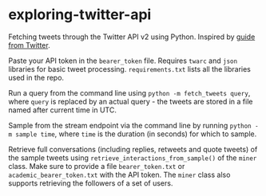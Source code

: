 # exploring-twitter-api

Fetching tweets through the Twitter API v2 using Python. Inspired by [guide from Twitter](https://github.com/twitterdev/getting-started-with-the-twitter-api-v2-for-academic-research).

Paste your API token in the `bearer_token` file. Requires `twarc` and `json` libraries for basic tweet processing. `requirements.txt` lists all the libraries used in the repo.

Run a query from the command line using `python -m fetch_tweets query`, where `query` is replaced by an actual query - the tweets are stored in a file named after current time in UTC.

Sample from the stream endpoint via the command line by running `python -m sample time`, where `time` is the duration (in seconds) for which to sample.

Retrieve full conversations (including replies, retweets and quote tweets) of the sample tweets using `retrieve_interactions_from_sample()` of the `miner` class. Make sure to provide a file `bearer_token.txt` or `academic_bearer_token.txt` with the API token. The `miner` class also supports retrieving the followers of a set of users.